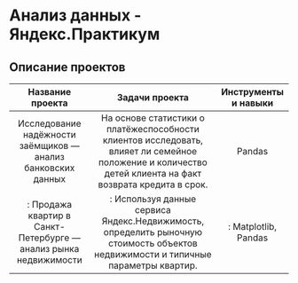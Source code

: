 # Анализ данных - Яндекс.Практикум
## Описание проектов
| Название проекта           | Задачи проекта                |  Инструменты и навыки          |
| :------------------------------:| :------------------------------: |:--------------------------------------:|
| Исследование надёжности заёмщиков — анализ банковских данных | На основе статистики о платёжеспособности клиентов исследовать, влияет ли семейное положение и количество детей клиента на факт возврата кредита в срок.| Pandas |
|: Продажа квартир в Санкт-Петербурге — анализ рынка недвижимости| : Используя данные сервиса Яндекс.Недвижимость, определить рыночную стоимость объектов недвижимости и типичные параметры квартир.|: Matplotlib, Pandas|
